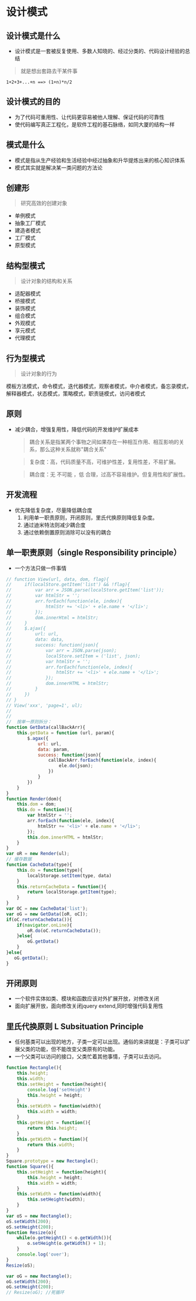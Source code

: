 # 设计模式

## 设计模式是什么

- 设计模式是一套被反复使用、多数人知晓的、经过分类的、代码设计经验的总结

> 就是想出套路去干某件事

```
1+2+3+...+n ==> (1+n)*n/2
```

## 设计模式的目的

- 为了代码可重用性、让代码更容易被他人理解、保证代码的可靠性
- 使代码编写真正工程化，是软件工程的基石脉络，如同大厦的结构一样

## 模式是什么

- 模式是指从生产经验和生活经验中经过抽象和升华提炼出来的核心知识体系
- 模式其实就是解决某一类问题的方法论

## 创建形

> 研究高效的创建对象

- 单例模式
- 抽象工厂模式
- 建造者模式
- 工厂模式
- 原型模式

## 结构型模式

> 设计对象的结构和关系

- 适配器模式
- 桥接模式
- 装饰模式
- 组合模式
- 外观模式
- 享元模式
- 代理模式

## 行为型模式

> 设计对象的行为

模板方法模式，命令模式，迭代器模式，观察者模式，中介者模式，备忘录模式，解释器模式，状态模式，策略模式，职责链模式，访问者模式

## 原则

- 减少耦合，增强复用性，降低代码的开发维护扩展成本
  > 耦合关系是指某两个事物之间如果存在一种相互作用、相互影响的关系，那么这种关系就称"耦合关系"
  
  > 复杂度：高，代码质量不高，可维护性差，复用性差，不易扩展。
  
  > 耦合度：无 不可能 ，低 合理，过高不容易维护。但复用性和扩展性。

## 开发流程
- 优先降低复杂度，尽量降低耦合度  
  1. 利用单一职责原则，开闭原则，里氏代换原则降低复杂度。
  2. 通过迪米特法则减少耦合度
  3. 通过依赖倒置原则消除可以没有的耦合


## 单一职责原则（single Responsibility principle）
- 一个方法只做一件事情

```javascript
// function View(url, data, dom, flag){
//     if(localStore.getItem('list') && !flag){
//         var arr = JSON.parse(localStore.getItem('list'));
//         var htmlStr = '';
//         arr.forEach(function(ele, index){
//             htmlStr += '<li>' + ele.name + '</li>';
//         });
//         dom.innerHtml = htmlStr; 
//     }
//     $.ajax({
//         url: url,
//         data: data,
//         success: function(json){
//             var arr = JSON.parse(json);
//             localStore.setItem = ('list', json); 
//             var htmlStr = '';
//             arr.forEach(function(ele, index){
//                 htmlStr += '<li>' + ele.name + '</li>';
//             });
//             dom.innerHTML = htmlStr; 
//         }
//     })
// }
// View('xxx', 'page=1', ul);
// 
// 
//  按单一原则拆分：
function GetData(callBackArr){
    this.getData = function (url, param){
        $.agax({
            url: url,
            data: param,
            success: function(json){
                callBackArr.forEach(function(ele, index){
                    ele.do(json);
                })
            }
        })
    }
}
function Render(dom){
    this.dom = dom;
    this.do = function(){
        var htmlStr = '';
        arr.forEach(function(ele, index){
            htmlStr += '<li>' + ele.name + '</li>';
        });
        this.dom.innerHTML = htmlStr;
    }
}
var oR = new Render(ul);
// 缓存数据
function CacheData(type){
    this.do = function(type){
        localStorage.setItem(type, data)
    }
    this.returnCacheData = function(){
        return localStorage.getItem(type);
    }
}
var OC = new CacheData('list');
var oG = new GetData([oR, oC]);
if(oC.returnCacheData()){
    if(navigator.onLine){
        oR.do(oC.returnCacheData());
    }else{
        oG.getData()
    }
}else{
   oG.getData();
}
```

## 开闭原则

- 一个软件实体如类、模块和函数应该对外扩展开放，对修改关闭
- 面向扩展开放，面向修改关闭jquery extend,同时增强代码复用性

## 里氏代换原则 L Subsituation Principle

- 任何基类可以出现的地方，子类一定可以出现。通俗的来讲就是：子类可以扩展父类的功能，但不能改变父类原有的功能。
- 一个父类可以访问的接口，父类忙着其他事情，子类可以去访问。

```javascript
function Rectangle(){
    this.height;
    this.width;
    this.setHeight = function(height){
        console.log('setHeight')
        this.height = height;
    }
    this.setWidth = function(width){
        this.width = width;
    }
    this.getHeight = function(){
        return this.height;
    }
    this.getWidth = function(){
        return this.width;
    }
}
Square.prototype = new Rectangle();
function Square(){
    this.setHeight = function(height){
        this.height = height;
        this.width = width;
    }
    this.setWidth = function(width){
        this.setHeight(width);
    }
}
var oS = new Rectangle();
oS.setWidth(200);
oS.setHeight(200);
function Resize(o){
    while(o.getHeight() < o.getWidth()){
        o.setHeight(o.getWidth() + 1);
    }
    console.log('over');
}
Resize(oS);

var oG = new Rectangle();
oG.setWidth(200);
oG.setHeight(200);
// Resize(oG); //死循环
```